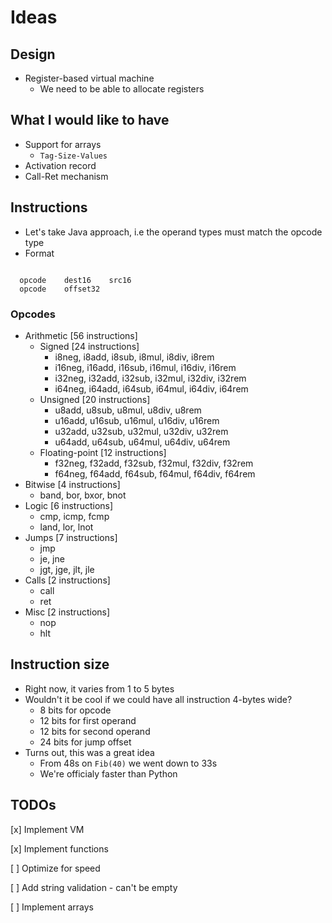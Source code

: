 # Ideas

## Design

- Register-based virtual machine
  - We need to be able to allocate registers

## What I would like to have

- Support for arrays
  - `Tag-Size-Values`
- Activation record
- Call-Ret mechanism

## Instructions

- Let's take Java approach, i.e the operand types must match the
  opcode type 
- Format
```

  opcode    dest16    src16
  opcode    offset32

```

### Opcodes

- Arithmetic [56 instructions]
  - Signed [24 instructions]
    - i8neg,  i8add,  i8sub,  i8mul,  i8div,  i8rem
    - i16neg, i16add, i16sub, i16mul, i16div, i16rem
    - i32neg, i32add, i32sub, i32mul, i32div, i32rem
    - i64neg, i64add, i64sub, i64mul, i64div, i64rem
  - Unsigned [20 instructions]
    - u8add,  u8sub,  u8mul,  u8div,  u8rem
    - u16add, u16sub, u16mul, u16div, u16rem
    - u32add, u32sub, u32mul, u32div, u32rem
    - u64add, u64sub, u64mul, u64div, u64rem
  - Floating-point [12 instructions]
    - f32neg, f32add, f32sub, f32mul, f32div, f32rem
    - f64neg, f64add, f64sub, f64mul, f64div, f64rem
- Bitwise [4 instructions]
  - band, bor, bxor, bnot
- Logic [6 instructions]
  - cmp, icmp, fcmp
  - land, lor, lnot
- Jumps [7 instructions]
  - jmp
  - je, jne
  - jgt, jge, jlt, jle
- Calls [2 instructions]
  - call
  - ret
- Misc [2 instructions]
  - nop
  - hlt

## Instruction size

- Right now, it varies from 1 to 5 bytes
- Wouldn't it be cool if we could have all instruction 4-bytes wide?
  - 8 bits for opcode
  - 12 bits for first operand
  - 12 bits for second operand
  - 24 bits for jump offset
- Turns out, this was a great idea
  - From 48s on `Fib(40)` we went down to 33s
  - We're officialy faster than Python

## TODOs

[x] Implement VM

[x] Implement functions

[ ] Optimize for speed

[ ] Add string validation - can't be empty

[ ] Implement arrays
